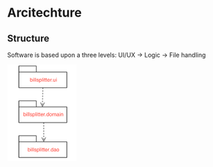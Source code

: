 # Arcitechture

## Structure

Software is based upon a three levels: UI/UX -> Logic -> File handling

<img src=documentation/resources/structure.png width="160">
